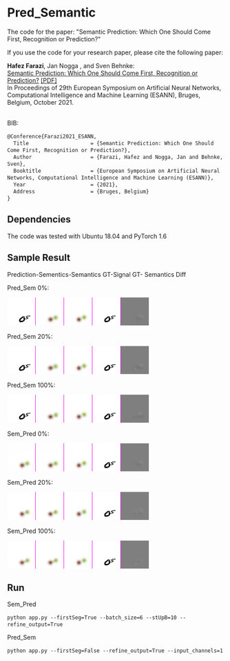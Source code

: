 # Pred_Semantic

The code for the paper: "Semantic Prediction: Which One Should Come First, Recognition or Prediction?"

If you use the code for your research paper, please cite the following paper:
<p>
  <b>Hafez Farazi</b>, Jan Nogga , and Sven Behnke:<br>
  <a href="https://arxiv.org/pdf/2110.02829.pdf"><u>Semantic Prediction: Which One Should Come First, Recognition or Prediction?</u></a>&nbsp;<a href="https://arxiv.org/pdf/2110.02829.pdf">[PDF]</a><br>
  In Proceedings of 29th European Symposium on Artificial Neural Networks, Computational Intelligence and Machine Learning (ESANN), Bruges, Belgium, October 2021. <br><b></b><br>
</p>

BIB:

```
@Conference{Farazi2021_ESANN,
  Title                    = {Semantic Prediction: Which One Should Come First, Recognition or Prediction?},
  Author                   = {Farazi, Hafez and Nogga, Jan and Behnke, Sven},
  Booktitle                = {European Symposium on Artificial Neural Networks, Computational Intelligence and Machine Learning (ESANN)},
  Year                     = {2021},
  Address                  = {Bruges, Belgium}
}
```

## Dependencies
The code was tested with Ubuntu 18.04 and PyTorch 1.6

## Sample Result
Prediction-Sementics-Semantics GT-Signal GT- Semantics Diff  

Pred_Sem 0%:

![](sample/PredSem0M.gif)

Pred_Sem 20%:

![](sample/PredSem20M.gif)

Pred_Sem 100%:

![](sample/PredSem100M.gif)


Sem_Pred 0%:

![](sample/SemPred0M.gif)

Sem_Pred 20%:

![](sample/SemPred20M.gif)

Sem_Pred 100%:

![](sample/SemPred100M.gif)

## Run
Sem_Pred
```
python app.py --firstSeg=True --batch_size=6 --stUpB=10 --refine_output=True
```

Pred_Sem
```
python app.py --firstSeg=False --refine_output=True --input_channels=1
```